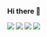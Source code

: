 ### Hi there 👋

<!--
**zyoonshin/zyoonshin** is a ✨ _special_ ✨ repository because its `README.md` (this file) appears on your GitHub profile.

Here are some ideas to get you started:

- 🔭 I’m currently working on ...
- 🌱 I’m currently learning ...
- 👯 I’m looking to collaborate on ...
- 🤔 I’m looking for help with ...
- 💬 Ask me about ...
- 📫 How to reach me: ...
- 😄 Pronouns: ...
- ⚡ Fun fact: ...
-->

<a href="#"><img src="https://img.shields.io/badge/HTML5-E34F26?style=flat-square&logo=appveyor&logo=html5&logoColor=white"/></a>
<a href="#"><img src="https://img.shields.io/badge/CSS3-1572B6?style=flat-square&logo=appveyor&logo=css3&logoColor=white"/></a>
<a href="#"><img src="https://img.shields.io/badge/JavaScript-F7DF1E?style=flat-square&logo=appveyor&logo=javascript&logoColor=white"/></a>
<a href="#"><img src="https://img.shields.io/badge/Java-007396?style=flat-square&logo=appveyor&logo=javascript&logoColor=white"/></a>